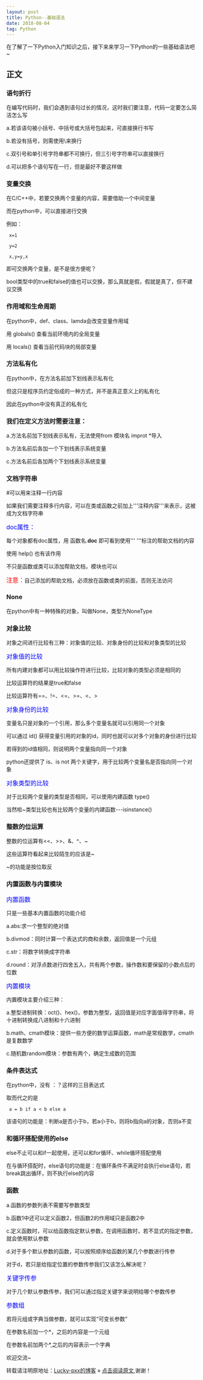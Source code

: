 ```yaml
---
layout: post
title: Python--基础语法
date: 2018-08-04
tag: Python
---  
```


在了解了一下Python入门知识之后，接下来来学习一下Python的一些基础语法吧~

## 正文

### 语句折行

在编写代码时，我们会遇到语句过长的情况，这时我们要注意，代码一定要怎么简洁怎么写 

 a.若该语句被小括号、中括号或大括号包起来，可直接换行书写
 
 b.若没有括号，则需使用\来换行
 
 c.双引号和单引号字符串都不可换行，但三引号字符串可以直接换行
 
 d.可以把多个语句写在一行，但是最好不要这样做

### 变量交换

在C/C++中，若要交换两个变量的内容，需要借助一个中间变量

而在python中，可以直接进行交换

例如：

	 x=1
	 
	 y=2
	 
	 x,y=y,x

即可交换两个变量，是不是很方便呢？

bool类型中的true和false的值也可以交换，那么真就是假，假就是真了，但不建议交换
	 
### 作用域和生命周期

在python中，def、class、lamda会改变变量作用域

用 globals() 查看当前环境内的全局变量

用 locals() 查看当前代码块的局部变量

### 方法私有化

在python中，在方法名前加下划线表示私有化

但这只是程序员约定俗成的一种方式，并不是真正意义上的私有化

因此在python中没有真正的私有化

### 我们在定义方法时需要注意：

a.方法名前加下划线表示私有，无法使用from 模块名 improt *导入

b.方法名前后各加一个下划线表示系统变量

c.方法名前后各加两个下划线表示系统变量

### 文档字符串

#可以用来注释一行内容

如果我们需要注释多行内容，可以在类或函数之前加上'''注释内容'''来表示，这被成为文档字符串

<font color="blue" size="3">doc属性：</font>

每个对象都有doc属性，用 函数名.__doc__ 即可看到使用'''  '''标注的帮助文档的内容

使用 help() 也有该作用

不只是函数或类可以添加帮助文档，模块也可以

<font color="red" size="3">注意：</font>自己添加的帮助文档，必须放在函数或类的前面，否则无法访问

### None

在python中有一种特殊的对象，叫做None，类型为NoneType

### 对象比较

对象之间进行比较有三种：对象值的比较、对象身份的比较和对象类型的比较	

<font color="blue" size="3">对象值的比较</font>

所有内建对象都可以用比较操作符进行比较，比较对象的类型必须是相同的

比较运算符的结果是true和false

比较运算符有==、!=、<=、>=、<、>

<font color="blue" size="3">对象身份的比较</font>

变量名只是对象的一个引用，那么多个变量名就可以引用同一个对象

可以通过 id() 获得变量引用的对象的id，同时也就可以对多个对象的身份进行比较

若得到的id值相同，则说明两个变量指向同一个对象

python还提供了 is、is not 两个关键字，用于比较两个变量名是否指向同一个对象

<font color="blue" size="3">对象类型的比较</font>

对于比较两个变量的类型是否相同，可以使用内建函数 type()

当然啦~类型比较也有比较两个变量的内建函数---isinstance()

### 整数的位运算

整数的位运算有<<、>>、&、^、~

这些运算符看起来比较陌生的应该是~

~的功能是按位取反

### 内置函数与内置模块

<font color="blue" size="3">内置函数</font>

只是一些基本内置函数的功能介绍

 a.abs:求一个整型的绝对值
 
 b.divmod：同时计算一个表达式的商和余数，返回值是一个元组
 
 c.str：将数字转换成字符串
 
 d.round：对浮点数进行四舍五入，共有两个参数，操作数和要保留的小数点后的位数

<font color="blue" size="3">内置模块</font>

内置模块主要介绍三种：

 a.整型进制转换：oct()、hex()，参数为整型，返回值是对应字面值得字符串，将十进制转换成八进制和十六进制
 
 b.math、cmath模块：提供一些方便的数学运算函数，math是常规数学，cmath是复数数学
 
 c.随机数random模块：参数有两个，确定生成数的范围

### 条件表达式

在python中，没有 ：？这样的三目表达式

取而代之的是

	 a = b if a < b else a

该语句的功能是：判断a是否小于b，若a小于b，则将b指向a的对象，否则a不变

### 和循环搭配使用的else


else不止可以和if一起使用，还可以和for循环、while循环搭配使用

在与循环搭配时，else语句的功能是：在循环条件不满足时会执行else语句，若break跳出循环，则不执行else的内容

### 函数

 a.函数的参数列表不需要写参数类型
 
 b.函数1中还可以定义函数2，但函数2的作用域只是函数2中
 
 c.定义函数时，可以给函数指定默认参数，在调用函数时，若不显式的指定参数，就会使用默认参数

 d.对于多个默认参数的函数，可以按照顺序给函数的某几个参数进行传参
 
对于d，若只是给指定位置的参数传参我们又该怎么解决呢？

<font color="blue" size="3">关键字传参</font>

对于几个默认参数传参，我们可以通过指定关键字来说明给哪个参数传参

<font color="blue" size="3">参数组</font>

若将元组或字典当做参数，就可以实现“可变长参数”

在参数名前加一个*，之后的内容是一个元组

在参数名前加两个*,之后的内容表示一个字典

欢迎交流~
  
转载请注明原地址：[Lucky-pxx的博客](http://www.bingoxin.top) » [点击阅读原文](http://www.bingoxin.top/2018/08/python%E5%9F%BA%E6%9C%AC%E8%AF%AD%E5%8F%A5/),谢谢！